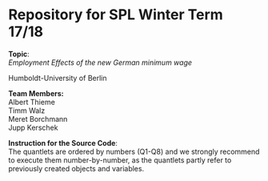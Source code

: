 # Repository for SPL Winter Term 17/18
**Topic**:  
*Employment Effects of the new German minimum wage*  

Humboldt-University of Berlin


**Team Members:**  
Albert Thieme  
Timm Walz  
Meret Borchmann  
Jupp Kerschek  


**Instruction for the Source Code**:  
The quantlets are ordered by numbers (Q1-Q8) and we strongly recommend to execute them number-by-number, as the quantlets partly refer to previously created objects and variables.
